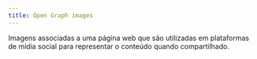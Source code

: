 ```yaml
---
title: Open Graph images
---
```


Imagens associadas a uma página web que são utilizadas em plataformas de mídia social para representar o conteúdo quando compartilhado.